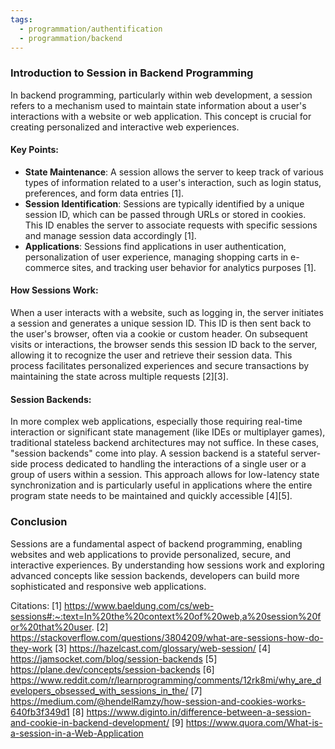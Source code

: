 ```yaml
---
tags:
  - programmation/authentification
  - programmation/backend
---
```

### Introduction to Session in Backend Programming

In backend programming, particularly within web development, a session refers to a mechanism used to maintain state information about a user's interactions with a website or web application. This concept is crucial for creating personalized and interactive web experiences.

#### Key Points:

- **State Maintenance**: A session allows the server to keep track of various types of information related to a user's interaction, such as login status, preferences, and form data entries [1].
- **Session Identification**: Sessions are typically identified by a unique session ID, which can be passed through URLs or stored in cookies. This ID enables the server to associate requests with specific sessions and manage session data accordingly [1].
- **Applications**: Sessions find applications in user authentication, personalization of user experience, managing shopping carts in e-commerce sites, and tracking user behavior for analytics purposes [1].

#### How Sessions Work:

When a user interacts with a website, such as logging in, the server initiates a session and generates a unique session ID. This ID is then sent back to the user's browser, often via a cookie or custom header. On subsequent visits or interactions, the browser sends this session ID back to the server, allowing it to recognize the user and retrieve their session data. This process facilitates personalized experiences and secure transactions by maintaining the state across multiple requests [2][3].

#### Session Backends:

In more complex web applications, especially those requiring real-time interaction or significant state management (like IDEs or multiplayer games), traditional stateless backend architectures may not suffice. In these cases, "session backends" come into play. A session backend is a stateful server-side process dedicated to handling the interactions of a single user or a group of users within a session. This approach allows for low-latency state synchronization and is particularly useful in applications where the entire program state needs to be maintained and quickly accessible [4][5].

### Conclusion

Sessions are a fundamental aspect of backend programming, enabling websites and web applications to provide personalized, secure, and interactive experiences. By understanding how sessions work and exploring advanced concepts like session backends, developers can build more sophisticated and responsive web applications.

Citations:
[1] https://www.baeldung.com/cs/web-sessions#:~:text=In%20the%20context%20of%20web,a%20session%20for%20that%20user.
[2] https://stackoverflow.com/questions/3804209/what-are-sessions-how-do-they-work
[3] https://hazelcast.com/glossary/web-session/
[4] https://jamsocket.com/blog/session-backends
[5] https://plane.dev/concepts/session-backends
[6] https://www.reddit.com/r/learnprogramming/comments/12rk8mi/why_are_developers_obsessed_with_sessions_in_the/
[7] https://medium.com/@hendelRamzy/how-session-and-cookies-works-640fb3f349d1
[8] https://www.diginto.in/difference-between-a-session-and-cookie-in-backend-development/
[9] https://www.quora.com/What-is-a-session-in-a-Web-Application
